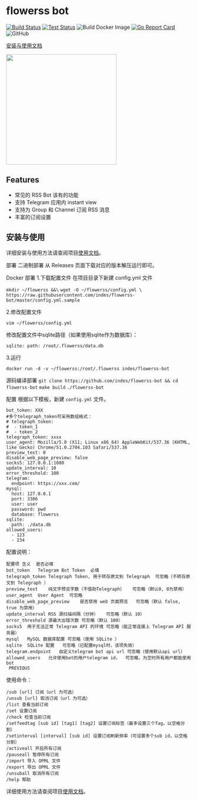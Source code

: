 # flowerss bot

[![Build Status](https://github.com/indes/flowerss-bot/workflows/Release/badge.svg)](https://github.com/indes/flowerss-bot/actions?query=workflow%3ARelease)
[![Test Status](https://github.com/indes/flowerss-bot/workflows/Test/badge.svg)](https://github.com/indes/flowerss-bot/actions?query=workflow%3ATest)
![Build Docker Image](https://github.com/indes/flowerss-bot/workflows/Build%20Docker%20Image/badge.svg)
[![Go Report Card](https://goreportcard.com/badge/github.com/indes/flowerss-bot)](https://goreportcard.com/report/github.com/indes/flowerss-bot)
![GitHub](https://img.shields.io/github/license/indes/flowerss-bot.svg)

[安装与使用文档](https://flowerss-bot.now.sh/)  

<img src="https://github.com/rssflow/img/raw/master/images/rssflow_demo.gif" width = "300"/>

## Features

- 常见的 RSS Bot 该有的功能
- 支持 Telegram 应用内 instant view
- 支持为 Group 和 Channel 订阅 RSS 消息
- 丰富的订阅设置

## 安装与使用

详细安装与使用方法请查阅项目[使用文档](https://flowerss-bot.now.sh/)。  

部署
二进制部署
从 Releases 页面下载对应的版本解压运行即可。

Docker 部署
1.下载配置文件 在项目目录下新建 config.yml 文件

`mkdir ~/flowerss &&\`
`wget -O ~/flowerss/config.yml \
    https://raw.githubusercontent.com/indes/flowerss-bot/master/config.yml.sample`

2.修改配置文件

`vim ~/flowerss/config.yml`

修改配置文件中sqlite路径（如果使用sqlite作为数据库）：

`sqlite:
  path: /root/.flowerss/data.db`

3.运行

`docker run -d -v ~/flowerss:/root/.flowerss indes/flowerss-bot`

源码编译部署
`git clone https://github.com/indes/flowerss-bot && cd flowerss-bot`
`make build`
`./flowerss-bot`

配置
根据以下模板，新建 `config.yml` 文件。

```
bot_token: XXX
#多个telegraph_token可采用数组格式：
# telegraph_token:
#  - token_1
#  - token_2
telegraph_token: xxxx
user_agent: Mozilla/5.0 (X11; Linux x86_64) AppleWebKit/537.36 (KHTML, like Gecko) Chrome/51.0.2704.103 Safari/537.36
preview_text: 0
disable_web_page_preview: false
socks5: 127.0.0.1:1080
update_interval: 10
error_threshold: 100
telegram:
  endpoint: https://xxx.com/
mysql:
  host: 127.0.0.1
  port: 3306
  user: user
  password: pwd
  database: flowerss
sqlite:
  path: ./data.db
allowed_users:
  - 123
  - 234
```
配置说明：
```
配置项	含义	是否必填
bot_token	Telegram Bot Token	必填
telegraph_token	Telegraph Token, 用于转存原文到 Telegraph	可忽略（不转存原文到 Telegraph ）
preview_text	纯文字预览字数（不借助Telegraph）	可忽略（默认0, 0为禁用）
user_agent	User Agent	可忽略
disable_web_page_preview	是否禁用 web 页面预览	可忽略（默认 false, true 为禁用）
update_interval	RSS 源扫描间隔（分钟）	可忽略（默认 10）
error_threshold	源最大出错次数	可忽略（默认 100）
socks5	用于无法正常 Telegram API 的环境	可忽略（能正常连接上 Telegram API 服务器）
mysql	MySQL 数据库配置	可忽略（使用 SQLite ）
sqlite	SQLite 配置	可忽略（已配置mysql时，该项失效）
telegram.endpoint	自定义telegram bot api url	可忽略（使用默认api url）
allowed_users	允许使用bot的用户telegram id，	可忽略，为空时所有用户都能使用bot
 PREVIOUS
```

使用命令：

```
/sub [url] 订阅（url 为可选）
/unsub [url] 取消订阅（url 为可选）
/list 查看当前订阅
/set 设置订阅
/check 检查当前订阅
/setfeedtag [sub id] [tag1] [tag2] 设置订阅标签（最多设置三个Tag，以空格分割）
/setinterval [interval] [sub id] 设置订阅刷新频率（可设置多个sub id，以空格分割）
/activeall 开启所有订阅
/pauseall 暂停所有订阅
/import 导入 OPML 文件
/export 导出 OPML 文件
/unsuball 取消所有订阅
/help 帮助
```
详细使用方法请查阅项目[使用文档](https://flowerss-bot.now.sh/#/usage)。 
